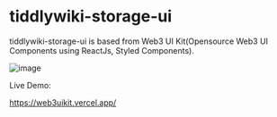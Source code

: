 # tiddlywiki-storage-ui

tiddlywiki-storage-ui is based from Web3 UI Kit(Opensource Web3 UI Components using ReactJs, Styled Components).

![image](https://user-images.githubusercontent.com/123137817/213944430-5378d221-31e3-466c-938f-b895990b6c13.png)

Live Demo:

https://web3uikit.vercel.app/

